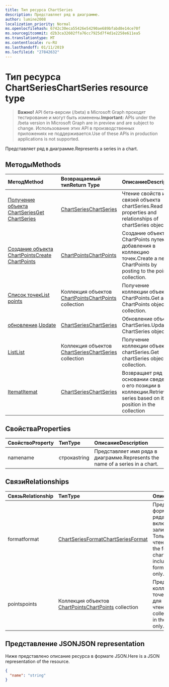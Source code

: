 ```yaml
---
title: Тип ресурса ChartSeries
description: Представляет ряд в диаграмме.
author: lumine2008
localization_priority: Normal
ms.openlocfilehash: 6742c30eca55426e54290ae689bfabd8e14ce70f
ms.sourcegitcommit: d2b3ca32602ffa76cc7925d7f4d1e2258e611ea5
ms.translationtype: MT
ms.contentlocale: ru-RU
ms.lasthandoff: 01/11/2019
ms.locfileid: "27842632"
---
```

# <a name="chartseries-resource-type"></a><span data-ttu-id="71985-103">Тип ресурса ChartSeries</span><span class="sxs-lookup"><span data-stu-id="71985-103">ChartSeries resource type</span></span>

> <span data-ttu-id="71985-104">**Важно!** API бета-версии (/beta) в Microsoft Graph проходят тестирование и могут быть изменены.</span><span class="sxs-lookup"><span data-stu-id="71985-104">**Important:** APIs under the /beta version in Microsoft Graph are in preview and are subject to change.</span></span> <span data-ttu-id="71985-105">Использование этих API в производственных приложениях не поддерживается.</span><span class="sxs-lookup"><span data-stu-id="71985-105">Use of these APIs in production applications is not supported.</span></span>

<span data-ttu-id="71985-106">Представляет ряд в диаграмме.</span><span class="sxs-lookup"><span data-stu-id="71985-106">Represents a series in a chart.</span></span>


## <a name="methods"></a><span data-ttu-id="71985-107">Методы</span><span class="sxs-lookup"><span data-stu-id="71985-107">Methods</span></span>

| <span data-ttu-id="71985-108">Метод</span><span class="sxs-lookup"><span data-stu-id="71985-108">Method</span></span>           | <span data-ttu-id="71985-109">Возвращаемый тип</span><span class="sxs-lookup"><span data-stu-id="71985-109">Return Type</span></span>    |<span data-ttu-id="71985-110">Описание</span><span class="sxs-lookup"><span data-stu-id="71985-110">Description</span></span>|
|:---------------|:--------|:----------|
|[<span data-ttu-id="71985-111">Получение объекта ChartSeries</span><span class="sxs-lookup"><span data-stu-id="71985-111">Get ChartSeries</span></span>](../api/chartseries-get.md) | [<span data-ttu-id="71985-112">ChartSeries</span><span class="sxs-lookup"><span data-stu-id="71985-112">ChartSeries</span></span>](chartseries.md) |<span data-ttu-id="71985-113">Чтение свойств и связей объекта chartSeries.</span><span class="sxs-lookup"><span data-stu-id="71985-113">Read properties and relationships of chartSeries object.</span></span>|
|[<span data-ttu-id="71985-114">Создание объекта ChartPoints</span><span class="sxs-lookup"><span data-stu-id="71985-114">Create ChartPoints</span></span>](../api/chartseries-post-points.md) |[<span data-ttu-id="71985-115">ChartPoints</span><span class="sxs-lookup"><span data-stu-id="71985-115">ChartPoints</span></span>](chartpoint.md)| <span data-ttu-id="71985-116">Создание объекта ChartPoints путем добавления в коллекцию точек.</span><span class="sxs-lookup"><span data-stu-id="71985-116">Create a new ChartPoints by posting to the points collection.</span></span>|
|[<span data-ttu-id="71985-117">Список точек</span><span class="sxs-lookup"><span data-stu-id="71985-117">List points</span></span>](../api/chartseries-list-points.md) |<span data-ttu-id="71985-118">Коллекция объектов [ChartPoints](chartpoint.md)</span><span class="sxs-lookup"><span data-stu-id="71985-118">[ChartPoints](chartpoint.md) collection</span></span>| <span data-ttu-id="71985-119">Получение коллекции объектов ChartPoints.</span><span class="sxs-lookup"><span data-stu-id="71985-119">Get a ChartPoints object collection.</span></span>|
|<span data-ttu-id="71985-120">[обновление](../api/chartseries-update.md).</span><span class="sxs-lookup"><span data-stu-id="71985-120">[Update](../api/chartseries-update.md)</span></span> | [<span data-ttu-id="71985-121">ChartSeries</span><span class="sxs-lookup"><span data-stu-id="71985-121">ChartSeries</span></span>](chartseries.md) |<span data-ttu-id="71985-122">Обновление объекта ChartSeries.</span><span class="sxs-lookup"><span data-stu-id="71985-122">Update ChartSeries object.</span></span> |
|[<span data-ttu-id="71985-123">List</span><span class="sxs-lookup"><span data-stu-id="71985-123">List</span></span>](../api/chartseries-list.md) | <span data-ttu-id="71985-124">Коллекция объектов [ChartSeries](chartseries.md)</span><span class="sxs-lookup"><span data-stu-id="71985-124">[ChartSeries](chartseries.md) collection</span></span> |<span data-ttu-id="71985-125">Получение коллекции объектов chartSeries.</span><span class="sxs-lookup"><span data-stu-id="71985-125">Get chartSeries object collection.</span></span> |
|[<span data-ttu-id="71985-126">Itemat</span><span class="sxs-lookup"><span data-stu-id="71985-126">Itemat</span></span>](../api/chartseriescollection-itemat.md)|[<span data-ttu-id="71985-127">ChartSeries</span><span class="sxs-lookup"><span data-stu-id="71985-127">ChartSeries</span></span>](chartseries.md)|<span data-ttu-id="71985-128">Возвращает ряд на основании сведений о его позиции в коллекции.</span><span class="sxs-lookup"><span data-stu-id="71985-128">Retrieves a series based on its position in the collection</span></span>|

## <a name="properties"></a><span data-ttu-id="71985-129">Свойства</span><span class="sxs-lookup"><span data-stu-id="71985-129">Properties</span></span>
| <span data-ttu-id="71985-130">Свойство</span><span class="sxs-lookup"><span data-stu-id="71985-130">Property</span></span>     | <span data-ttu-id="71985-131">Тип</span><span class="sxs-lookup"><span data-stu-id="71985-131">Type</span></span>   |<span data-ttu-id="71985-132">Описание</span><span class="sxs-lookup"><span data-stu-id="71985-132">Description</span></span>|
|:---------------|:--------|:----------|
|<span data-ttu-id="71985-133">name</span><span class="sxs-lookup"><span data-stu-id="71985-133">name</span></span>|<span data-ttu-id="71985-134">строка</span><span class="sxs-lookup"><span data-stu-id="71985-134">string</span></span>|<span data-ttu-id="71985-135">Представляет имя ряда в диаграмме.</span><span class="sxs-lookup"><span data-stu-id="71985-135">Represents the name of a series in a chart.</span></span>|

## <a name="relationships"></a><span data-ttu-id="71985-136">Связи</span><span class="sxs-lookup"><span data-stu-id="71985-136">Relationships</span></span>
| <span data-ttu-id="71985-137">Связь</span><span class="sxs-lookup"><span data-stu-id="71985-137">Relationship</span></span> | <span data-ttu-id="71985-138">Тип</span><span class="sxs-lookup"><span data-stu-id="71985-138">Type</span></span>   |<span data-ttu-id="71985-139">Описание</span><span class="sxs-lookup"><span data-stu-id="71985-139">Description</span></span>|
|:---------------|:--------|:----------|
|<span data-ttu-id="71985-140">format</span><span class="sxs-lookup"><span data-stu-id="71985-140">format</span></span>|[<span data-ttu-id="71985-141">ChartSeriesFormat</span><span class="sxs-lookup"><span data-stu-id="71985-141">ChartSeriesFormat</span></span>](chartseriesformat.md)|<span data-ttu-id="71985-p102">Представляет форматирование ряда диаграммы, включая формат заливки и линий. Только для чтения.</span><span class="sxs-lookup"><span data-stu-id="71985-p102">Represents the formatting of a chart series, which includes fill and line formatting. Read-only.</span></span>|
|<span data-ttu-id="71985-144">points</span><span class="sxs-lookup"><span data-stu-id="71985-144">points</span></span>|<span data-ttu-id="71985-145">Коллекция объектов [ChartPoints](chartpoint.md)</span><span class="sxs-lookup"><span data-stu-id="71985-145">[ChartPoints](chartpoint.md) collection</span></span>|<span data-ttu-id="71985-p103">Представляет коллекцию всех точек в ряду. Только для чтения.</span><span class="sxs-lookup"><span data-stu-id="71985-p103">Represents a collection of all points in the series. Read-only.</span></span>|

## <a name="json-representation"></a><span data-ttu-id="71985-148">Представление JSON</span><span class="sxs-lookup"><span data-stu-id="71985-148">JSON representation</span></span>

<span data-ttu-id="71985-149">Ниже представлено описание ресурса в формате JSON.</span><span class="sxs-lookup"><span data-stu-id="71985-149">Here is a JSON representation of the resource.</span></span>

<!-- {
  "blockType": "resource",
  "optionalProperties": [

  ],
  "@odata.type": "microsoft.graph.chartSeries"
}-->

```json
{
  "name": "string"
}

```

<!-- uuid: 8fcb5dbc-d5aa-4681-8e31-b001d5168d79
2015-10-25 14:57:30 UTC -->
<!-- {
  "type": "#page.annotation",
  "description": "ChartSeries resource",
  "keywords": "",
  "section": "documentation",
  "tocPath": ""
}-->
